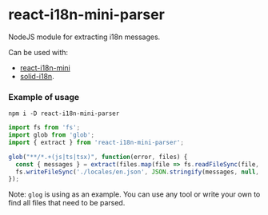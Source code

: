 # react-i18n-mini-parser

NodeJS module for extracting i18n messages.

Can be used with:

- [react-i18n-mini](https://www.npmjs.com/package/react-i18n-mini)
- [solid-i18n](https://www.npmjs.com/package/solid-i18n).

### Example of usage

```shell
npm i -D react-i18n-mini-parser
```

```javascript
import fs from 'fs';
import glob from 'glob';
import { extract } from 'react-i18n-mini-parser';

glob("**/*.+(js|ts|tsx)", function(error, files) {
  const { messages } = extract(files.map(file => fs.readFileSync(file, 'utf8')));
  fs.writeFileSync('./locales/en.json', JSON.stringify(messages, null, '  '), 'utf8');
});
```

Note: `glog` is using as an example. You can use any tool or write your own to find all files that need to be parsed.
